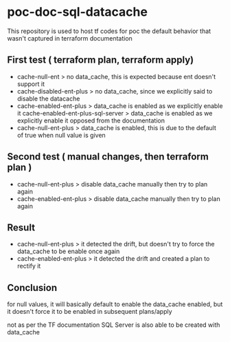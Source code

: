 # poc-doc-sql-datacache

This repository is used to host tf codes for poc the default behavior that wasn't captured in terraform documentation

## First test ( terraform plan, terraform apply)
* cache-null-ent > no data_cache, this is expected because ent doesn't support it
* cache-disabled-ent-plus > no data_cache, since we explicitly said to disable the datacache
* cache-enabled-ent-plus > data_cache is enabled as we explicitly enable it
cache-enabled-ent-plus-sql-server > data_cache is enabled as we explicitly enable it opposed from the documentation
* cache-null-ent-plus > data_cache is enabled, this is due to the default of true when null value is given

## Second test ( manual changes, then terraform plan )
* cache-null-ent-plus > disable data_cache manually then try to plan again
* cache-enabled-ent-plus > disable data_cache manually then try to plan again

## Result
* cache-null-ent-plus >  it detected the drift, but doesn't try to force the data_cache to be enable once again
* cache-enabled-ent-plus > it detected the drift and created a plan to rectify it

## Conclusion
for null values, it will basically default to enable the data_cache enabled, but it doesn't force it to be enabled in subsequent plans/apply

not as per the TF documentation SQL Server is also able to be created with data_cache